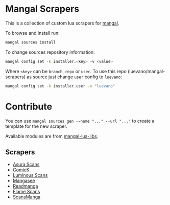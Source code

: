 # Mangal Scrapers

This is a collection of custom lua scrapers for [mangal](https://github.com/metafates/mangal).

To browse and install run:

```sh
mangal sources install
```

To change sources repository information:

```sh
mangal config set -k installer.<key> -v <value>
```

Where `<key>` can be `branch`, `repo` or `user`. To use this repo (luevano/mangal-scrapers) as source just change `user` config to `luevano`:

```sh
mangal config set -k installer.user -v "luevano"
```

# Contribute

You can use `mangal sources gen --name "..." --url "..."` to create a template for the new scraper.

Available modules are from [mangal-lua-libs](https://github.com/metafates/mangal-lua-libs).

## Scrapers

- [Asura Scans](scrapers/AsuraScans.lua)
- [ComicK](scrapers/ComicK.lua)
- [Luminous Scans](scrapers/LuminousScans.lua)
- [Mangasee](scrapers/Mangasee.lua)
- [Readmanga](scrapers/Readmanga.lua)
- [Flame Scans](scrapers/FlameScans.lua)
- [ScansManga](scrapers/ScansManga.lua)
